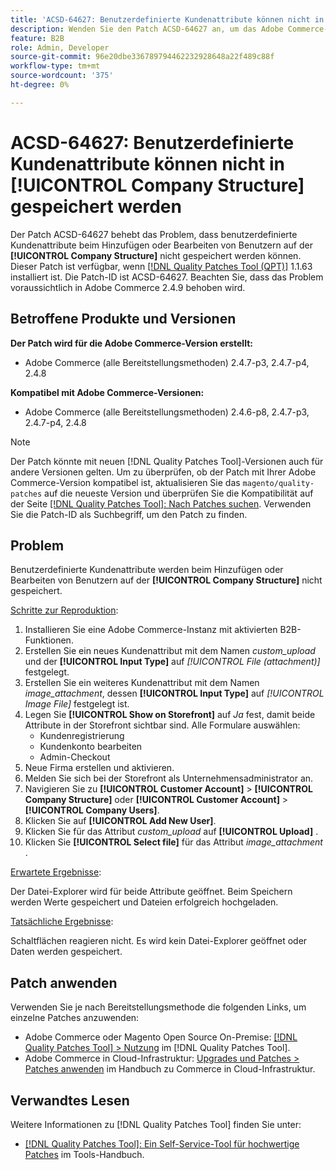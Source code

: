```yaml
---
title: 'ACSD-64627: Benutzerdefinierte Kundenattribute können nicht in [!UICONTROL Company Structure] gespeichert werden'
description: Wenden Sie den Patch ACSD-64627 an, um das Adobe Commerce-Problem zu beheben, bei dem benutzerdefinierte Kundenattribute beim Hinzufügen oder Bearbeiten von Benutzenden in [!UICONTROL Company Structure] nicht gespeichert werden können.
feature: B2B
role: Admin, Developer
source-git-commit: 96e20dbe336789794462232928648a22f489c88f
workflow-type: tm+mt
source-wordcount: '375'
ht-degree: 0%

---
```



# ACSD-64627: Benutzerdefinierte Kundenattribute können nicht in [!UICONTROL Company Structure] gespeichert werden

Der Patch ACSD-64627 behebt das Problem, dass benutzerdefinierte Kundenattribute beim Hinzufügen oder Bearbeiten von Benutzern auf der **[!UICONTROL Company Structure]** nicht gespeichert werden können. Dieser Patch ist verfügbar, wenn [[!DNL Quality Patches Tool (QPT)]](/help/tools/quality-patches-tool/quality-patches-tool-to-self-serve-quality-patches.md) 1.1.63 installiert ist. Die Patch-ID ist ACSD-64627. Beachten Sie, dass das Problem voraussichtlich in Adobe Commerce 2.4.9 behoben wird.

## Betroffene Produkte und Versionen

**Der Patch wird für die Adobe Commerce-Version erstellt:**

* Adobe Commerce (alle Bereitstellungsmethoden) 2.4.7-p3, 2.4.7-p4, 2.4.8

**Kompatibel mit Adobe Commerce-Versionen:**

* Adobe Commerce (alle Bereitstellungsmethoden) 2.4.6-p8, 2.4.7-p3, 2.4.7-p4, 2.4.8

>[!NOTE]
>
>Der Patch könnte mit neuen [!DNL Quality Patches Tool]-Versionen auch für andere Versionen gelten. Um zu überprüfen, ob der Patch mit Ihrer Adobe Commerce-Version kompatibel ist, aktualisieren Sie das `magento/quality-patches` auf die neueste Version und überprüfen Sie die Kompatibilität auf der Seite [[!DNL Quality Patches Tool]: Nach Patches suchen](https://experienceleague.adobe.com/tools/commerce-quality-patches/index.html). Verwenden Sie die Patch-ID als Suchbegriff, um den Patch zu finden.

## Problem

Benutzerdefinierte Kundenattribute werden beim Hinzufügen oder Bearbeiten von Benutzern auf der **[!UICONTROL Company Structure]** nicht gespeichert.

<u>Schritte zur Reproduktion</u>:

1. Installieren Sie eine Adobe Commerce-Instanz mit aktivierten B2B-Funktionen.
1. Erstellen Sie ein neues Kundenattribut mit dem Namen *custom_upload* und der **[!UICONTROL Input Type]** auf *[!UICONTROL File (attachment)]* festgelegt.
1. Erstellen Sie ein weiteres Kundenattribut mit dem Namen *image_attachment*, dessen **[!UICONTROL Input Type]** auf *[!UICONTROL Image File]* festgelegt ist.
1. Legen Sie **[!UICONTROL Show on Storefront]** auf *Ja* fest, damit beide Attribute in der Storefront sichtbar sind. Alle Formulare auswählen:
   * Kundenregistrierung
   * Kundenkonto bearbeiten
   * Admin-Checkout
1. Neue Firma erstellen und aktivieren.
1. Melden Sie sich bei der Storefront als Unternehmensadministrator an.
1. Navigieren Sie zu **[!UICONTROL Customer Account]** > **[!UICONTROL Company Structure]** oder **[!UICONTROL Customer Account]** > **[!UICONTROL Company Users]**.
1. Klicken Sie auf **[!UICONTROL Add New User]**.
1. Klicken Sie für das Attribut *custom_upload* auf **[!UICONTROL Upload]** .
1. Klicken Sie **[!UICONTROL Select file]** für das Attribut *image_attachment* .

<u>Erwartete Ergebnisse</u>:

Der Datei-Explorer wird für beide Attribute geöffnet. Beim Speichern werden Werte gespeichert und Dateien erfolgreich hochgeladen.

<u>Tatsächliche Ergebnisse</u>:

Schaltflächen reagieren nicht. Es wird kein Datei-Explorer geöffnet oder Daten werden gespeichert.

## Patch anwenden

Verwenden Sie je nach Bereitstellungsmethode die folgenden Links, um einzelne Patches anzuwenden:

* Adobe Commerce oder Magento Open Source On-Premise: [[!DNL Quality Patches Tool] > Nutzung](/help/tools/quality-patches-tool/usage.md) im [!DNL Quality Patches Tool].
* Adobe Commerce in Cloud-Infrastruktur: [Upgrades und Patches > Patches anwenden](https://experienceleague.adobe.com/docs/commerce-cloud-service/user-guide/develop/upgrade/apply-patches.html) im Handbuch zu Commerce in Cloud-Infrastruktur.

## Verwandtes Lesen

Weitere Informationen zu [!DNL Quality Patches Tool] finden Sie unter:

* [[!DNL Quality Patches Tool]: Ein Self-Service-Tool für hochwertige Patches](/help/tools/quality-patches-tool/quality-patches-tool-to-self-serve-quality-patches.md) im Tools-Handbuch.
